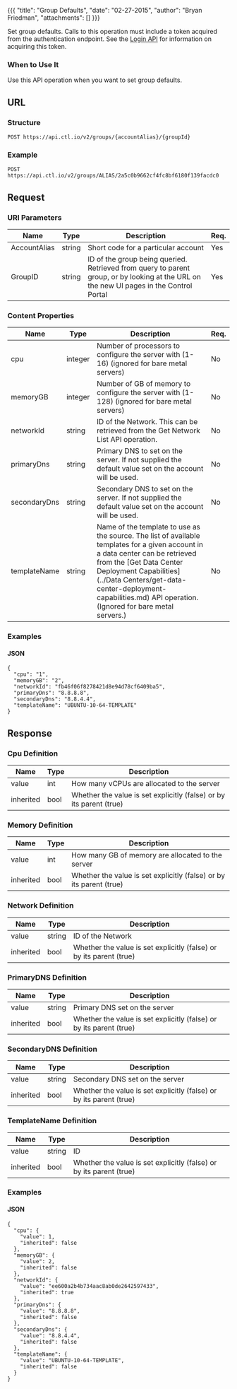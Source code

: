 {{{
  "title": "Group Defaults",
  "date": "02-27-2015",
  "author": "Bryan Friedman",
  "attachments": []
}}}

Set group defaults. Calls to this operation must include a token acquired from the authentication endpoint. See the [Login API](../Authentication/login.md) for information on acquiring this token.

### When to Use It

Use this API operation when you want to set group defaults.

## URL

### Structure

    POST https://api.ctl.io/v2/groups/{accountAlias}/{groupId}

### Example

    POST https://api.ctl.io/v2/groups/ALIAS/2a5c0b9662cf4fc8bf6180f139facdc0

## Request

### URI Parameters

| Name | Type | Description | Req. |
| --- | --- | --- | --- |
| AccountAlias | string | Short code for a particular account | Yes |
| GroupID | string | ID of the group being queried. Retrieved from query to parent group, or by looking at the URL on the new UI pages in the Control Portal | Yes |

### Content Properties

| Name | Type | Description | Req. |
| --- | --- | --- | --- |
| cpu | integer | Number of processors to configure the server with (1-16) (ignored for bare metal servers) | No |
| memoryGB | integer | Number of GB of memory to configure the server with (1-128) (ignored for bare metal servers) | No |
| networkId | string |ID of the Network. This can be retrieved from the Get Network List API operation. | No |
| primaryDns | string | Primary DNS to set on the server. If not supplied the default value set on the account will be used. | No |
| secondaryDns | string | Secondary DNS to set on the server. If not supplied the default value set on the account will be used. | No |
| templateName | string | Name of the template to use as the source. The list of available templates for a given account in a data center can be retrieved from the [Get Data Center Deployment Capabilities](../Data Centers/get-data-center-deployment-capabilities.md) API operation. (Ignored for bare metal servers.) | No |

### Examples

#### JSON
```
{
  "cpu": "1",
  "memoryGB": "2",
  "networkId": "fb46f06f8278421d8e94d78cf6409ba5",
  "primaryDns": "8.8.8.8",
  "secondaryDns": "8.8.4.4",
  "templateName": "UBUNTU-10-64-TEMPLATE"
}
```
## Response

### Cpu Definition

| Name | Type | Description |
| --- | --- | --- |
| value | int | How many vCPUs are allocated to the server |
| inherited | bool | Whether the value is set explicitly (false) or by its parent (true) |

### Memory Definition

| Name | Type | Description |
| --- | --- | --- |
| value | int | How many GB of memory are allocated to the server |
| inherited | bool | Whether the value is set explicitly (false) or by its parent (true) |

### Network Definition

| Name | Type | Description |
| --- | --- | --- |
| value | string | ID of the Network |
| inherited | bool | Whether the value is set explicitly (false) or by its parent (true) |

### PrimaryDNS Definition

| Name | Type | Description |
| --- | --- | --- |
| value | string | Primary DNS set on the server |
| inherited | bool | Whether the value is set explicitly (false) or by its parent (true) |

### SecondaryDNS Definition

| Name | Type | Description |
| --- | --- | --- |
| value | string | Secondary DNS set on the server |
| inherited | bool | Whether the value is set explicitly (false) or by its parent (true) |

### TemplateName Definition

| Name | Type | Description |
| --- | --- | --- |
| value | string | ID  | Name of the default template |
| inherited | bool | Whether the value is set explicitly (false) or by its parent (true) |

### Examples

#### JSON
```
{
  "cpu": {
    "value": 1,
    "inherited": false
  },
  "memoryGB": {
    "value": 2,
    "inherited": false
  },
  "networkId": {
    "value": "ee600a2b4b734aac8ab0de2642597433",
    "inherited": true
  },
  "primaryDns": {
    "value": "8.8.8.8",
    "inherited": false
  },
  "secondaryDns": {
    "value": "8.8.4.4",
    "inherited": false
  },
  "templateName": {
    "value": "UBUNTU-10-64-TEMPLATE",
    "inherited": false
  }
}
```
